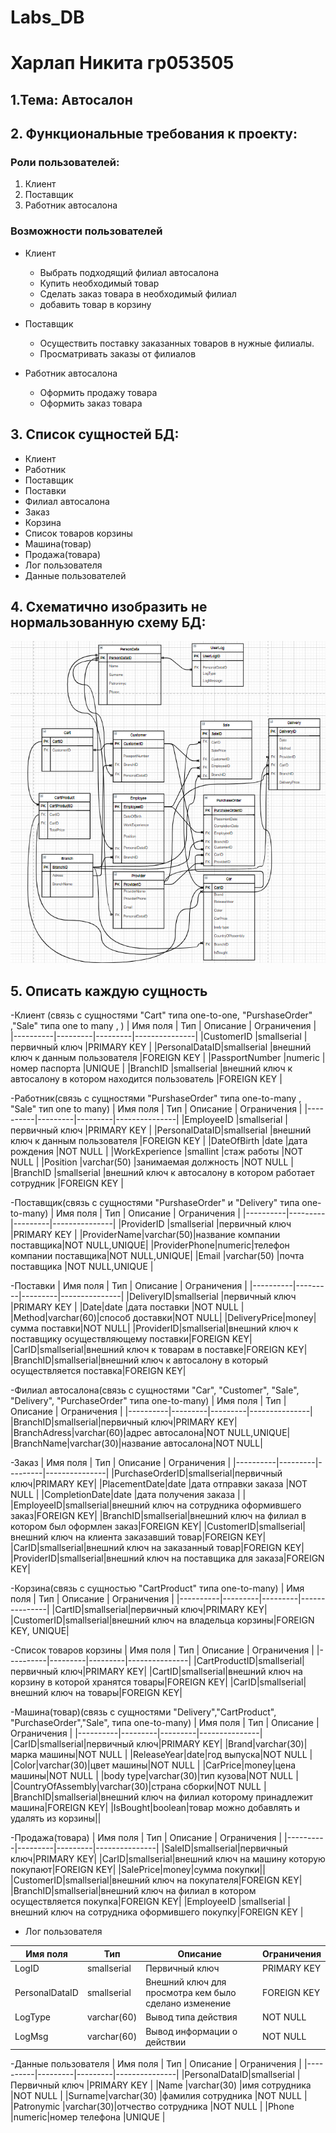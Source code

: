 # Labs_DB
# Харлап Никита гр053505 
## 1.Тема: Автосалон
## 2. Функциональные требования к проекту:
### Роли пользователей:
1. Клиент
2. Поставщик
3. Работник автосалона
### Возможности пользователей
- Клиент
  + Выбрать подходящий филиал автосалона
  + Купить необходимый товар
  + Сделать заказ товара в необходимый филиал
  + добавить товар в корзину
  
- Поставщик
  + Осуществить поставку заказанных товаров в нужные филиалы.
  + Просматривать заказы от филиалов
  
- Работник  автосалона
  + Оформить продажу товара
  + Оформить заказ товара
  
## 3. Список сущностей БД: 
- Клиент
- Работник
- Поставщик
- Поставки
- Филиал автосалона
- Заказ
- Корзина
- Список товаров корзины
- Машина(товар)
- Продажа(товара)
- Лог пользователя
- Данные пользователей


## 4. Схематично изобразить не нормальзованную схему БД:
![image](https://github.com/nikita122002/Labs_DB/blob/main/lab21.png)
## 5. Описать каждую сущность
-Клиент (связь с сущностями "Cart" типа one-to-one, "PurshaseOrder" ,"Sale" типа one to many , )
| Имя поля | Тип    | Описание  | Ограничения   |
|----------|---------|---------|---------------|
|CustomerID |smallserial |первичный ключ |PRIMARY KEY |
|PersonalDataID|smallserial |внешний ключ к данным  пользователя |FOREIGN KEY |
|PassportNumber |numeric |номер паспорта |UNIQUE |
|BranchID |smallserial |внешний ключ к автосалону в котором находится пользователь |FOREIGN KEY |

-Работник(связь с сущностями "PurshaseOrder" типа one-to-many , "Sale" тип one to many)
| Имя поля | Тип    | Описание  | Ограничения   |
|----------|---------|---------|---------------|
|EmployeeID |smallserial |первичный ключ |PRIMARY KEY |
|PersonalDataID|smallserial |внешний ключ к данным  пользователя |FOREIGN KEY |
|DateOfBirth |date |дата рождения |NOT NULL  |
|WorkExperience |smallint |стаж работы |NOT NULL |
|Position |varchar(50) |занимаемая должность |NOT NULL |
|BranchID |smallserial |внешний ключ к автосалону в котором работает сотрудник |FOREIGN KEY |

-Поставщик(связь с сущностями "PurshaseOrder" и "Delivery" типа one-to-many)
| Имя поля | Тип    | Описание  | Ограничения   |
|----------|---------|---------|---------------|
|ProviderID |smallserial |первичный ключ |PRIMARY KEY |
|ProviderName|varchar(50)|название компании поставщика|NOT NULL,UNIQUE|
|ProviderPhone|numeric|телефон компании поставщика|NOT NULL,UNIQUE|
|Email |varchar(50) |почта поставщика |NOT NULL,UNIQUE | 
 
-Поставки
| Имя поля | Тип    | Описание  | Ограничения   |
|----------|---------|---------|---------------|
|DeliveryID|smallserial |первичный ключ |PRIMARY KEY |
|Date|date |дата поставки |NOT NULL  |
|Method|varchar(60)|способ доставки|NOT NULL|
|DeliveryPrice|money|сумма поставки|NOT NULL|
|ProviderID|smallserial|внешний ключ к поставщику осуществляющему поставки|FOREIGN KEY|
|CarID|smallserial|внешний ключ к товарам в поставке|FOREIGN KEY|
|BranchID|smallserial|внешний ключ к автосалону в который осуществляется поставка|FOREIGN KEY|

-Филиал автосалона(связь с сущностями "Car", "Customer", "Sale", "Delivery", "PurchaseOrder" типа one-to-many)
| Имя поля | Тип    | Описание  | Ограничения   |
|----------|---------|---------|---------------|
|BranchID|smallserial|первичный ключ|PRIMARY KEY|
|BranchAdress|varchar(60)|адрес автосалона|NOT NULL,UNIQUE|
|BranchName|varchar(30)|название автосалона|NOT NULL|

-Заказ 
| Имя поля | Тип    | Описание  | Ограничения   |
|----------|---------|---------|---------------|
|PurchaseOrderID|smallserial|первичный ключ|PRIMARY KEY|
|PlacementDate|date |дата отправки заказа |NOT NULL  |
|CompletionDate|date |дата получения заказа |  |
|EmployeeID|smallserial|внешний ключ на сотрудника оформившего заказ|FOREIGN KEY|
|BranchID|smallserial|внешний ключ на филиал в котором был оформлен заказ|FOREIGN KEY|
|CustomerID|smallserial|внешний ключ на клиента заказавший товар|FOREIGN KEY|
|CarID|smallserial|внешний ключ на заказанный товар|FOREIGN KEY|
|ProviderID|smallserial|внешний ключ на поставщика для заказа|FOREIGN KEY|

-Корзина(связь с сущностью "CartProduct" типа one-to-many)
| Имя поля | Тип    | Описание  | Ограничения   |
|----------|---------|---------|---------------|
|CartID|smallserial|первичный ключ|PRIMARY KEY|
|CustomerID|smallserial|внешний ключ на владельца корзины|FOREIGN KEY, UNIQUE|

-Список товаров корзины
| Имя поля | Тип    | Описание  | Ограничения   |
|----------|---------|---------|---------------|
|CartProductID|smallserial|первичный ключ|PRIMARY KEY|
|CartID|smallserial|внешний ключ на корзину в которой хранятся товары|FOREIGN KEY|
|CarID|smallserial|внешний ключ на товары|FOREIGN KEY|

-Машина(товар)(связь с сущностями "Delivery","CartProduct", "PurchaseOrder","Sale", типа one-to-many)
| Имя поля | Тип    | Описание  | Ограничения   |
|----------|---------|---------|---------------|
|CarID|smallserial|первичный ключ|PRIMARY KEY|
|Brand|varchar(30)|марка машины|NOT NULL |
|ReleaseYear|date|год выпуска|NOT NULL |
|Color|varchar(30)|цвет машины|NOT NULL |
|CarPrice|money|цена машины|NOT NULL |
|body type|varchar(30)|тип кузова|NOT NULL |
|CountryOfAssembly|varchar(30)|страна сборки|NOT NULL |
|BranchID|smallserial|внешний ключ на филиал которому принадлежит машина|FOREIGN KEY|
|IsBought|boolean|товар можно добавлять и удалять из корзины||

-Продажа(товара)
| Имя поля | Тип    | Описание  | Ограничения   |
|----------|---------|---------|---------------|
|SaleID|smallserial|первичный ключ|PRIMARY KEY|
|CarID|smallserial|внешний ключ на машину которую покупают|FOREIGN KEY|
|SalePrice|money|сумма покупки||
|CustomerID|smallserial|внешний ключ на покупателя|FOREIGN KEY|
|BranchID|smallserial|внешний ключ на филиал в котором осуществляется покупка|FOREIGN KEY|
|EmployeeID |smallserial |внешний ключ на сотрудника оформившего покупку|FOREIGN KEY |

- Лог пользователя 

| Имя поля | Тип    | Описание  | Ограничения   |
|----------|---------|---------|---------------|
|LogID |smallserial  | Первичный ключ    |PRIMARY KEY |
|PersonalDataID |smallserial |Внешний ключ для просмотра кем было сделано изменение  |FOREIGN KEY | 
|LogType | varchar(60)| Вывод типа действия |NOT NULL | 
|LogMsg |varchar(60) | Вывод информации о действии |NOT NULL|

-Данные пользователя
| Имя поля | Тип    | Описание  | Ограничения   |
|----------|---------|---------|---------------|
|PersonalDataID|smallserial  | Первичный ключ    |PRIMARY KEY |
|Name |varchar(30) |имя сотрудника |NOT NULL |
|Surname|varchar(30) |фамилия сотрудника |NOT NULL |
|Patronymic |varchar(30)|отчество сотрудника |NOT NULL |
|Phone |numeric|номер телефона |UNIQUE |

